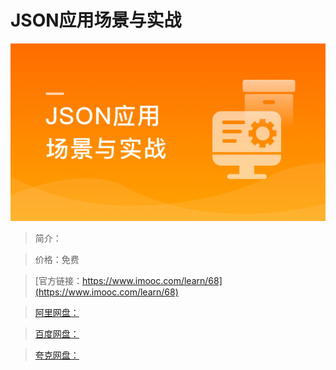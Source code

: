 # JSON应用场景与实战

![img](../../assets/5fe442dc0001d2c405400304.jpg)

> 简介：

> 价格：免费

> [官方链接：https://www.imooc.com/learn/68](https://www.imooc.com/learn/68)

> [阿里网盘：]()

> [百度网盘：]()

> [夸克网盘：]()
